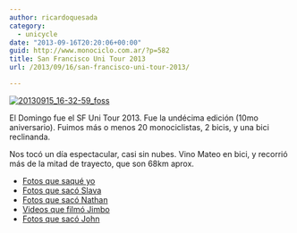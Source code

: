 ```yaml
---
author: ricardoquesada
category:
  - unicycle
date: "2013-09-16T20:20:06+00:00"
guid: http://www.monociclo.com.ar/?p=582
title: San Francisco Uni Tour 2013
url: /2013/09/16/san-francisco-uni-tour-2013/

---
```

[![20130915_16-32-59_foss](http://www.monociclo.com.ar/blog/wp-content/uploads/2013/09/20130915_16-32-59_foss-1024x767.jpg)](http://www.monociclo.com.ar/blog/wp-content/uploads/2013/09/20130915_16-32-59_foss.jpg)

El Domingo fue el SF Uni Tour 2013. Fue la undécima edición (10mo aniversario). Fuimos más o menos 20 monociclistas, 2 bicis, y una bici reclinanda.

Nos tocó un día espectacular, casi sin nubes. Vino Mateo en bici, y recorrió más de la mitad de trayecto, que son 68km aprox.

- [Fotos que saqué yo](https://plus.google.com/photos/111588202880883771967/albums/5924072534298791297)
- [Fotos que sacó Slava](https://drive.google.com/folderview?id=0B6IRc4T4emvGRGV0UTFkV0lQNEk&usp=sharing)
- [Fotos que sacó Nathan](http://nhoover.smugmug.com/Unicycling/Coker-Rides/11th-Annual-SF-Uni-Tour-2013)
- [Videos que filmó Jimbo](https://www.youtube.com/watch?v=e0xyDi6ifG4&list=PLVHLAiwfRzlVC8_X-sG9gvqcpDKKWHUqr)
- [Fotos que sacó John](http://gallery.unicycling.com/Unicycling/Group-Rides/2013-San-Francisco-Uni-Tour/)
